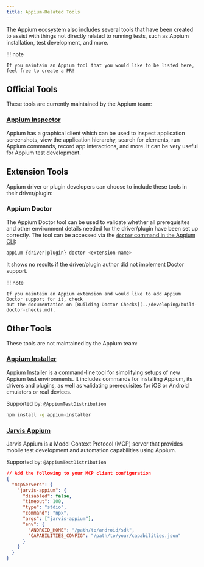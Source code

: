```yaml
---
title: Appium-Related Tools
---
```


The Appium ecosystem also includes several tools that have been created to assist with things not
directly related to running tests, such as Appium installation, test development, and more.

!!! note

```
If you maintain an Appium tool that you would like to be listed here, feel free to create a PR!
```

## Official Tools

These tools are currently maintained by the Appium team:

### [Appium Inspector](https://appium.github.io/appium-inspector/)

Appium has a graphical client which can be used to inspect application screenshots, view the
application hierarchy, search for elements, run Appium commands, record app interactions, and more.
It can be very useful for Appium test development.

## Extension Tools

Appium driver or plugin developers can choose to include these tools in their driver/plugin:

### Appium Doctor

The Appium Doctor tool can be used to validate whether all prerequisites and other environment
details needed for the driver/plugin have been set up correctly. The tool can be accessed via the
[`doctor` command in the Appium CLI](../reference/cli/extensions.md#doctor):

```sh
appium {driver|plugin} doctor <extension-name>
```

It shows no results if the driver/plugin author did not implement Doctor support.

!!! note

```
If you maintain an Appium extension and would like to add Appium Doctor support for it, check
out the documentation on [Building Doctor Checks](../developing/build-doctor-checks.md).
```

## Other Tools

These tools are not maintained by the Appium team:

### [Appium Installer](https://github.com/AppiumTestDistribution/appium-installer)

Appium Installer is a command-line tool for simplifying setups of new Appium test environments.
It includes commands for installing Appium, its drivers and plugins, as well as validating
prerequisites for iOS or Android emulators or real devices.

Supported by: `@AppiumTestDistribution`

```sh title="Install This Tool"
npm install -g appium-installer
```

### [Jarvis Appium](https://github.com/AppiumTestDistribution/mcp-appium)

Jarvis Appium is a Model Context Protocol (MCP) server that provides mobile test development and
automation capabilities using Appium.

Supported by: `@AppiumTestDistribution`

```json title="Install This Tool"
// Add the following to your MCP client configuration
{
  "mcpServers": {
    "jarvis-appium": {
      "disabled": false,
      "timeout": 100,
      "type": "stdio",
      "command": "npx",
      "args": ["jarvis-appium"],
      "env": {
        "ANDROID_HOME": "/path/to/android/sdk",
        "CAPABILITIES_CONFIG": "/path/to/your/capabilities.json"
      }
    }
  }
}
```
